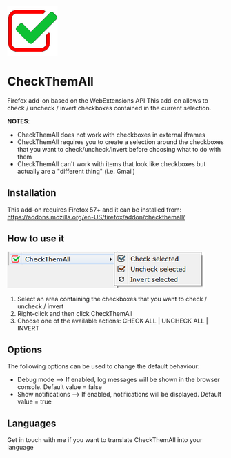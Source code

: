 ![CheckThemAll logo](https://github.com/SalvatoreMeschini/CheckThemAll/blob/master/icons/Icon.png)

# CheckThemAll

Firefox add-on based on the WebExtensions API
This add-on allows to check / uncheck / invert checkboxes contained in the current selection.

**NOTES**: 
* CheckThemAll does not work with checkboxes in external iframes
* CheckThemAll requires you to create a selection around the checkboxes that you want to check/uncheck/invert before choosing what to do with them
* CheckThemAll can't work with items that look like checkboxes but actually are a "different thing" (i.e. Gmail)

## Installation

This add-on requires Firefox 57+ and it can be installed from: https://addons.mozilla.org/en-US/firefox/addon/checkthemall/

## How to use it

![CheckThemAll screenshot](https://github.com/SalvatoreMeschini/CheckThemAll/blob/master/icons/Screenshot-EN.png)

1. Select an area containing the checkboxes that you want to check / uncheck / invert
2. Right-click and then click CheckThemAll
3. Choose one of the available actions: CHECK ALL | UNCHECK ALL | INVERT

## Options

The following options can be used to change the default behaviour:

* Debug mode --> If enabled, log messages will be shown in the browser console. Default value = false
* Show notifications --> If enabled, notifications will be displayed. Default value = true

## Languages

Get in touch with me if you want to translate CheckThemAll into your language
